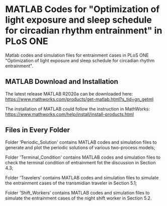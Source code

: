 # MATLAB Codes for "Optimization of light exposure and sleep schedule for circadian rhythm entrainment" in PLoS ONE
Matlab codes and simulation files for entrainment cases in PLoS ONE "Optimization of light exposure and sleep schedule for circadian rhythm entrainment".
## MATLAB Download and Installation
The latest release MATLAB R2020a can be downloaded here: https://www.mathworks.com/products/get-matlab.html?s_tid=gn_getml

The installation of MATLAB could follow the instruction in MathWorks: https://www.mathworks.com/help/install/install-products.html
## Files in Every Folder
Folder 'Periodic_Solution' contains MATLAB codes and simulation files to generate and plot the periodic solutions of various two-process models;

Folder 'Terminal_Condition' contains MATLAB codes and simulation files to check the terminal condition of entrainment fot the discussion in Section 4.3;

Folder 'Travelers' contains MATLAB codes and simulation files to simulate the entrainment cases of the transmidian traveler in Section 5.1;

Folder 'Shift_Workers' contains MATLAB codes and simulation files to simulate the entrainment cases of the night shift worker in Section 5.2.
